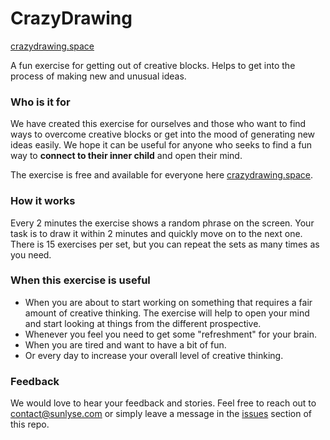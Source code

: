 # CrazyDrawing

[crazydrawing.space](http://crazydrawin.space/)

A fun exercise for getting out of creative blocks. Helps to get into the process of making new and unusual ideas.

### Who is it for

We have created this exercise for ourselves and those who want to find ways to overcome creative blocks or get into the mood of generating new ideas easily. We hope it can be useful for anyone who seeks to find a fun way to **connect to their inner child** and open their mind.

The exercise is free and available for everyone here [crazydrawing.space](http://crazydrawin.space/). 

### How it works

Every 2 minutes the exercise shows a random phrase on the screen. Your task is to draw it within 2 minutes and quickly move on to the next one.
There is 15 exercises per set, but you can repeat the sets as many times as you need.

### When this exercise is useful

 - When you are about to start working on something that requires a fair amount of creative thinking. The exercise will help to open your mind and start looking at things from the different prospective.
 - Whenever you feel you need to get some "refreshment" for your brain. 
 - When you are tired and want to have a bit of fun.
 - Or every day to increase your overall level of creative thinking.

 ### Feedback

 We would love to hear your feedback and stories. Feel free to reach out to <contact@sunlyse.com> or simply leave a message in the [issues](https://github.com/sunlyse/crazydrawing/issues) section of this repo.